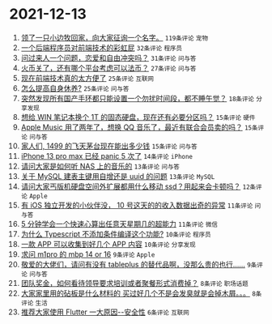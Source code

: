# 2021-12-13

1. [领了一只小边牧回家，向大家征询一个名字。](https://www.v2ex.com/t/821771) `119条评论` `宠物`
1. [一个后端程序员对前端技术的彩虹屁](https://www.v2ex.com/t/821809) `32条评论` `程序员`
1. [问过来人一个问题，恋爱和自由冲突吗？](https://www.v2ex.com/t/821792) `31条评论` `问与答`
1. [火币关了，还有哪个平台考虑可以法币？](https://www.v2ex.com/t/821757) `27条评论` `问与答`
1. [现在前端技术真的太方便了](https://www.v2ex.com/t/821768) `25条评论` `互联网`
1. [怎么提高自身休养?](https://www.v2ex.com/t/821764) `25条评论` `问与答`
1. [突然发现所有国产手环都只能设置一个勿扰时间段，都不睡午觉？](https://www.v2ex.com/t/821790) `18条评论` `分享发现`
1. [想给 WIN 笔记本换个 1T 的固态硬盘，现在还有必要分区吗？](https://www.v2ex.com/t/821794) `15条评论` `硬件`
1. [Apple Music 用了两年了，想换 QQ 音乐了，最近有联合会员卖的吗？](https://www.v2ex.com/t/821767) `15条评论` `问与答`
1. [家人们, 1499 的飞天茅台现在能出多少钱](https://www.v2ex.com/t/821762) `15条评论` `问与答`
1. [iPhone 13 pro max 已经 panic 5 次了](https://www.v2ex.com/t/821797) `14条评论` `iPhone`
1. [请问大家是如何听 NAS 上的音乐的](https://www.v2ex.com/t/821805) `13条评论` `问与答`
1. [关于 MySQL 建表主键用自增还是 uuid 的问题](https://www.v2ex.com/t/821780) `13条评论` `MySQL`
1. [请问大家丐版机硬盘空间外扩展都用什么移动 ssd？用起来会卡顿吗？](https://www.v2ex.com/t/821787) `12条评论` `Apple`
1. [有 iOS 独立开发的小伙伴没， 10 号这天的的收入数据出奇的异常](https://www.v2ex.com/t/821755) `11条评论` `问与答`
1. [5 分钟学会一个快速心算出任意天星期几的超能力](https://www.v2ex.com/t/821754) `11条评论` `微信`
1. [为什么 Typescript 不添加条件编译这个功能?](https://www.v2ex.com/t/821814) `10条评论` `程序员`
1. [一款 APP 可以收集到好几个 APP 内容](https://www.v2ex.com/t/821799) `10条评论` `分享发现`
1. [求问 m1pro 的 mbp 14 or 16](https://www.v2ex.com/t/821812) `9条评论` `Apple`
1. [敬爱的大佬们，请问有没有 tableplus 的替代品啊，没那么贵的也行……](https://www.v2ex.com/t/821798) `9条评论` `问与答`
1. [团队奖金，如何看待领导要求培训或者聚餐形式消费掉？](https://www.v2ex.com/t/821826) `8条评论` `职场话题`
1. [大家家里用的砧板是什么材料的 买过好几个不是会发臭就是会掉木屑。。。](https://www.v2ex.com/t/821775) `8条评论` `生活`
1. [推荐大家使用 Flutter 一大原因--安全性](https://www.v2ex.com/t/821782) `6条评论` `互联网`

